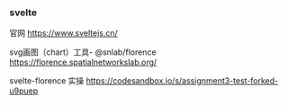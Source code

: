 ### svelte


官网
https://www.sveltejs.cn/

svg画图（chart）工具- @snlab/florence
https://florence.spatialnetworkslab.org/

svelte-florence 实操
https://codesandbox.io/s/assignment3-test-forked-u9puep